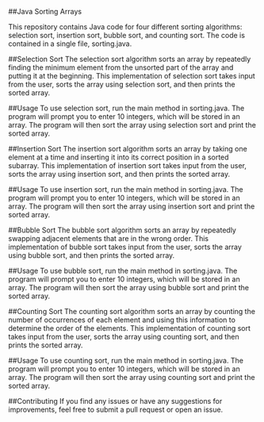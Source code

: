 ##Java Sorting Arrays

This repository contains Java code for four different sorting algorithms: selection sort, insertion sort, bubble sort, and counting sort. The code is contained in a single file, sorting.java.

##Selection Sort
The selection sort algorithm sorts an array by repeatedly finding the minimum element from the unsorted part of the array and putting it at the beginning. This implementation of selection sort takes input from the user, sorts the array using selection sort, and then prints the sorted array.

##Usage
To use selection sort, run the main method in sorting.java. The program will prompt you to enter 10 integers, which will be stored in an array. The program will then sort the array using selection sort and print the sorted array.

##Insertion Sort
The insertion sort algorithm sorts an array by taking one element at a time and inserting it into its correct position in a sorted subarray. This implementation of insertion sort takes input from the user, sorts the array using insertion sort, and then prints the sorted array.

##Usage
To use insertion sort, run the main method in sorting.java. The program will prompt you to enter 10 integers, which will be stored in an array. The program will then sort the array using insertion sort and print the sorted array.

##Bubble Sort
The bubble sort algorithm sorts an array by repeatedly swapping adjacent elements that are in the wrong order. This implementation of bubble sort takes input from the user, sorts the array using bubble sort, and then prints the sorted array.

##Usage
To use bubble sort, run the main method in sorting.java. The program will prompt you to enter 10 integers, which will be stored in an array. The program will then sort the array using bubble sort and print the sorted array.

##Counting Sort
The counting sort algorithm sorts an array by counting the number of occurrences of each element and using this information to determine the order of the elements. This implementation of counting sort takes input from the user, sorts the array using counting sort, and then prints the sorted array.

##Usage
To use counting sort, run the main method in sorting.java. The program will prompt you to enter 10 integers, which will be stored in an array. The program will then sort the array using counting sort and print the sorted array.

##Contributing
If you find any issues or have any suggestions for improvements, feel free to submit a pull request or open an issue.
